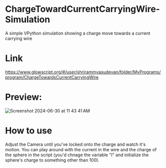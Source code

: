 # ChargeTowardCurrentCarryingWire-Simulation
A simple VPython simulation showing a charge move towards a current carrying wire

# Link
https://www.glowscript.org/#/user/shrirammvasudevan/folder/MyPrograms/program/ChargeTowardsCurrentCarryingWire

# Preview:
![Screenshot 2024-06-30 at 11 43 41 AM](https://github.com/shriramBaNW/ChargeTowardCurrentCarryingWire-Simulation/assets/72285290/fbcb4001-ea86-421b-ae12-23dccbdef7cf)

# How to use
Adjust the Camera until you've locked onto the charge and watch it's motion. You can play around with the current in the wire and the charge of the sphere in the script (you'd chnage the variable "I" and initialize the sphere's charge to something other than 100).

